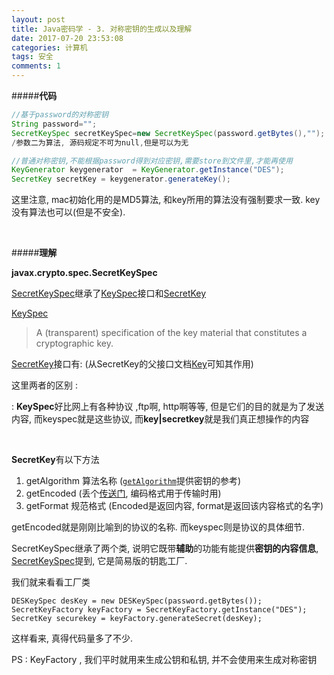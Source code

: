 ```yaml
---
layout: post
title: Java密码学 - 3. 对称密钥的生成以及理解
date: 2017-07-20 23:53:08
categories: 计算机
tags: 安全 
comments: 1
---
```




#####**代码**

```java
//基于password的对称密钥
String password="";
SecretKeySpec secretKeySpec=new SecretKeySpec(password.getBytes(),"");
/参数二为算法, 源码规定不可为null,但是可以为无
```
```java
//普通对称密钥,不能根据password得到对应密钥,需要store到文件里,才能再使用
KeyGenerator keygenerator  = KeyGenerator.getInstance("DES");
SecretKey secretKey = keygenerator.generateKey();
```

这里注意, mac初始化用的是MD5算法, 和key所用的算法没有强制要求一致. key没有算法也可以(但是不安全).

<br>

#####**理解**


**javax.crypto.spec.SecretKeySpec**



[SecretKeySpec](https://docs.oracle.com/javase/7/docs/api/javax/crypto/spec/SecretKeySpec.html)继承了[KeySpec](https://docs.oracle.com/javase/7/docs/api/java/security/spec/KeySpec.html)接口和[SecretKey](https://docs.oracle.com/javase/7/docs/api/javax/crypto/SecretKey.html)


[KeySpec](https://docs.oracle.com/javase/7/docs/api/java/security/spec/KeySpec.html)

> A (transparent) specification of the key material that constitutes a cryptographic key.


[SecretKey](https://docs.oracle.com/javase/7/docs/api/javax/crypto/SecretKey.html)接口有:   (从SecretKey的父接口文档[Key](https://docs.oracle.com/javase/7/docs/api/java/security/Key.html)可知其作用)

这里两者的区别 :

: **KeySpec**好比网上有各种协议 ,ftp啊, http啊等等, 但是它们的目的就是为了发送内容,  而keyspec就是这些协议, 而**key|secretkey**就是我们真正想操作的内容

<br>

**SecretKey**有以下方法

1. getAlgorithm 算法名称 ([`getAlgorithm`](https://docs.oracle.com/javase/7/docs/api/java/security/Key.html#getAlgorithm())提供密钥的参考)
2. getEncoded  (丢个[传送门](https://docs.oracle.com/javase/7/docs/api/java/security/Key.html), 编码格式用于传输时用)
3. getFormat 规范格式 (Encoded是返回内容, format是返回该内容格式的名字)

getEncoded就是刚刚比喻到的协议的名称. 而keyspec则是协议的具体细节.





SecretKeySpec继承了两个类, 说明它既带**辅助**的功能有能提供**密钥的内容信息**, [SecretKeySpec](https://docs.oracle.com/javase/7/docs/api/javax/crypto/spec/SecretKeySpec.html)提到, 它是简易版的钥匙工厂. 

我们就来看看工厂类

```
DESKeySpec desKey = new DESKeySpec(password.getBytes());
SecretKeyFactory keyFactory = SecretKeyFactory.getInstance("DES");
SecretKey securekey = keyFactory.generateSecret(desKey);
```

这样看来, 真得代码量多了不少.

PS : KeyFactory , 我们平时就用来生成公钥和私钥, 并不会使用来生成对称密钥





